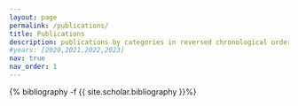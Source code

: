 ```yaml
---
layout: page
permalink: /publications/
title: Publications
description: publications by categories in reversed chronological order. generated by jekyll-scholar.
#years: [2020,2021,2022,2023]
nav: true
nav_order: 1
---
```

<!-- _pages/publications.md -->
<div class="publications">

  
  {% bibliography -f {{ site.scholar.bibliography }}%}
<!-- {%- for y in page.years %}
  <h2 class="year">{{y}}</h2>
  {% bibliography -f {{ site.scholar.bibliography }} -q @*[year={{y}}]* %}
{% endfor %} -->

</div>
